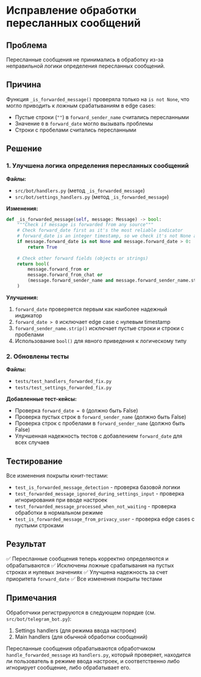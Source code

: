 # Исправление обработки пересланных сообщений

## Проблема
Пересланные сообщения не принимались в обработку из-за неправильной логики определения пересланных сообщений.

## Причина
Функция `_is_forwarded_message()` проверяла только на `is not None`, что могло приводить к ложным срабатываниям в edge cases:
- Пустые строки (`""`) в `forward_sender_name` считались пересланными
- Значение `0` в `forward_date` могло вызывать проблемы
- Строки с пробелами считались пересланными

## Решение

### 1. Улучшена логика определения пересланных сообщений

**Файлы:**
- `src/bot/handlers.py` (метод `_is_forwarded_message`)
- `src/bot/settings_handlers.py` (метод `_is_forwarded_message`)

**Изменения:**
```python
def _is_forwarded_message(self, message: Message) -> bool:
    """Check if message is forwarded from any source"""
    # Check forward_date first as it's the most reliable indicator
    # forward_date is an integer timestamp, so we check it's not None and > 0
    if message.forward_date is not None and message.forward_date > 0:
        return True
    
    # Check other forward fields (objects or strings)
    return bool(
        message.forward_from or
        message.forward_from_chat or
        (message.forward_sender_name and message.forward_sender_name.strip())
    )
```

**Улучшения:**
1. `forward_date` проверяется первым как наиболее надежный индикатор
2. `forward_date > 0` исключает edge case с нулевым timestamp
3. `forward_sender_name.strip()` исключает пустые строки и строки с пробелами
4. Использование `bool()` для явного приведения к логическому типу

### 2. Обновлены тесты

**Файлы:**
- `tests/test_handlers_forwarded_fix.py`
- `tests/test_settings_forwarded_fix.py`

**Добавленные тест-кейсы:**
- Проверка `forward_date = 0` (должно быть False)
- Проверка пустых строк в `forward_sender_name` (должно быть False)
- Проверка строк с пробелами в `forward_sender_name` (должно быть False)
- Улучшенная надежность тестов с добавлением `forward_date` для всех случаев

## Тестирование

Все изменения покрыты юнит-тестами:
- `test_is_forwarded_message_detection` - проверка базовой логики
- `test_forwarded_message_ignored_during_settings_input` - проверка игнорирования при вводе настроек
- `test_forwarded_message_processed_when_not_waiting` - проверка обработки в нормальном режиме
- `test_is_forwarded_message_from_privacy_user` - проверка edge cases с пустыми строками

## Результат

✅ Пересланные сообщения теперь корректно определяются и обрабатываются
✅ Исключены ложные срабатывания на пустых строках и нулевых значениях
✅ Улучшена надежность за счет приоритета `forward_date`
✅ Все изменения покрыты тестами

## Примечания

Обработчики регистрируются в следующем порядке (см. `src/bot/telegram_bot.py`):
1. Settings handlers (для режима ввода настроек)
2. Main handlers (для обычной обработки сообщений)

Пересланные сообщения обрабатываются обработчиком `handle_forwarded_message` из `handlers.py`, который проверяет, находится ли пользователь в режиме ввода настроек, и соответственно либо игнорирует сообщение, либо обрабатывает его.
